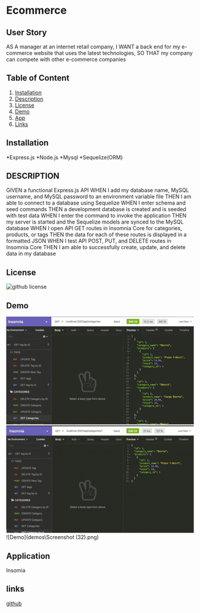 # Ecommerce

  ## User Story 
  AS A manager at an internet retail company,
  I WANT a back end for my e-commerce website that uses the latest technologies,
  SO THAT my company can compete with other e-commerce companies
   ## Table of Content
  1. [Installation](#installation)
  2. [Description](#description)
  3. [License](#license)
  4. [Demo](#Demo)
  5. [App](#Application)
  6. [Links](#links)
  ## Installation 
   *Express.js
   *Node.js
   *Mysql
   *Sequelize(ORM)
  ## DESCRIPTION 
   GIVEN a functional Express.js API
WHEN I add my database name, MySQL username, and MySQL password to an environment variable file
THEN I am able to connect to a database using Sequelize
WHEN I enter schema and seed commands
THEN a development database is created and is seeded with test data
WHEN I enter the command to invoke the application
THEN my server is started and the Sequelize models are synced to the MySQL database
WHEN I open API GET routes in Insomnia Core for categories, products, or tags
THEN the data for each of these routes is displayed in a formatted JSON
WHEN I test API POST, PUT, and DELETE routes in Insomnia Core
THEN I am able to successfully create, update, and delete data in my database
  ## License 
   ![github license](https://img.shields.io/badge/license-ISC-blue.svg)
  ## Demo
   ![Demo](demos\demo1.png)
    ![Demo](demos\demo2.png)
   ![Demo](demos\Screenshot (32).png) 
  ## Application 
  Insomia 
  ## links 
   [github]( https://champion113.github.io/Ecommerce/)